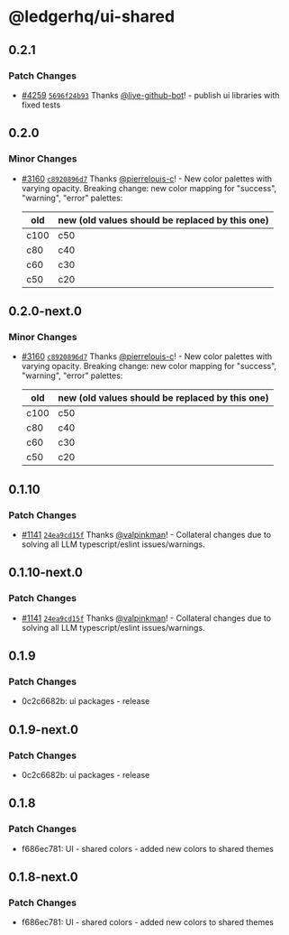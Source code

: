 # @ledgerhq/ui-shared

## 0.2.1

### Patch Changes

- [#4259](https://github.com/LedgerHQ/ledger-live/pull/4259) [`5696f24b93`](https://github.com/LedgerHQ/ledger-live/commit/5696f24b93151bc0ee063d1cb88cef1e2d052f9e) Thanks [@live-github-bot](https://github.com/apps/live-github-bot)! - publish ui libraries with fixed tests

## 0.2.0

### Minor Changes

- [#3160](https://github.com/LedgerHQ/ledger-live/pull/3160) [`c8920896d7`](https://github.com/LedgerHQ/ledger-live/commit/c8920896d7c96cab88f95ce705dc55aac5b345bc) Thanks [@pierrelouis-c](https://github.com/pierrelouis-c)! - New color palettes with varying opacity.
  Breaking change: new color mapping for "success", "warning", "error" palettes:

  | old  | new (old values should be replaced by this one) |
  | ---- | ----------------------------------------------- |
  | c100 | c50                                             |
  | c80  | c40                                             |
  | c60  | c30                                             |
  | c50  | c20                                             |

## 0.2.0-next.0

### Minor Changes

- [#3160](https://github.com/LedgerHQ/ledger-live/pull/3160) [`c8920896d7`](https://github.com/LedgerHQ/ledger-live/commit/c8920896d7c96cab88f95ce705dc55aac5b345bc) Thanks [@pierrelouis-c](https://github.com/pierrelouis-c)! - New color palettes with varying opacity.
  Breaking change: new color mapping for "success", "warning", "error" palettes:

  | old  | new (old values should be replaced by this one) |
  | ---- | ----------------------------------------------- |
  | c100 | c50                                             |
  | c80  | c40                                             |
  | c60  | c30                                             |
  | c50  | c20                                             |

## 0.1.10

### Patch Changes

- [#1141](https://github.com/LedgerHQ/ledger-live/pull/1141) [`24ea9cd15f`](https://github.com/LedgerHQ/ledger-live/commit/24ea9cd15f92d5a2c74c4b936bacb89d5d4d36fd) Thanks [@valpinkman](https://github.com/valpinkman)! - Collateral changes due to solving all LLM typescript/eslint issues/warnings.

## 0.1.10-next.0

### Patch Changes

- [#1141](https://github.com/LedgerHQ/ledger-live/pull/1141) [`24ea9cd15f`](https://github.com/LedgerHQ/ledger-live/commit/24ea9cd15f92d5a2c74c4b936bacb89d5d4d36fd) Thanks [@valpinkman](https://github.com/valpinkman)! - Collateral changes due to solving all LLM typescript/eslint issues/warnings.

## 0.1.9

### Patch Changes

- 0c2c6682b: ui packages - release

## 0.1.9-next.0

### Patch Changes

- 0c2c6682b: ui packages - release

## 0.1.8

### Patch Changes

- f686ec781: UI - shared colors - added new colors to shared themes

## 0.1.8-next.0

### Patch Changes

- f686ec781: UI - shared colors - added new colors to shared themes

